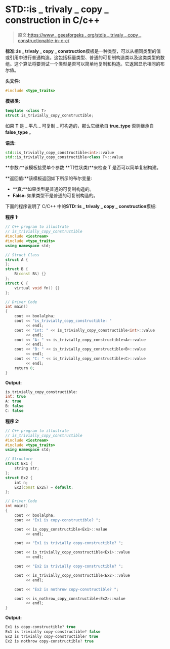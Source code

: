 # STD::is _ trivaly _ copy _ construction in C/c++

> 原文:[https://www . geesforgeks . org/stdis _ trivaly _ copy _ constructionable-in-c-c/](https://www.geeksforgeeks.org/stdis_trivially_copy_constructible-in-c-c/)

**标准::is _ trivaly _ copy _ construction**模板是一种类型，可以从相同类型的值或引用中进行普通构造。这包括标量类型、普通的可复制构造类以及这类类型的数组。这个算法将要测试一个类型是否可以简单地复制和构造。它返回显示相同的布尔值。

**头文件:**

```cpp
#include <type_traits>

```

**模板类:**

```cpp
template <class T> 
struct is_trivially_copy_constructible;

```

如果 **T** 是 _ 平凡 _ 可复制 _ 可构造的，那么它继承自 **true_type** 否则继承自 **false_type** 。

**语法:**

```cpp
std::is_trivially_copy_constructible<int>::value
std::is_trivially_copy_constructible<class T>::value

```

**参数:**该模板接受单个参数 **T(性状类)**来检查 T 是否可以简单复制构建。

**返回值:**该模板返回如下所示的布尔变量:

*   **真:**如果类型是普通的可复制构造的。
*   **False:** 如果类型不是普通的可复制构造的。

下面的程序说明了 C/C++ 中的**STD::is _ trivaly _ copy _ construction**模板:

**程序 1:**

```cpp
// C++ program to illustrate
// is_trivially_copy_constructible
#include <iostream>
#include <type_traits>
using namespace std;

// Struct Class
struct A {
};
struct B {
    B(const B&) {}
};
struct C {
    virtual void fn() {}
};

// Driver Code
int main()
{
    cout << boolalpha;
    cout << "is_trivially_copy_constructible: "
         << endl;
    cout << "int: " << is_trivially_copy_constructible<int>::value
         << endl;
    cout << "A: " << is_trivially_copy_constructible<A>::value
         << endl;
    cout << "B: " << is_trivially_copy_constructible<B>::value
         << endl;
    cout << "C: " << is_trivially_copy_constructible<C>::value
         << endl;
    return 0;
}
```

**Output:**

```cpp
is_trivially_copy_constructible: 
int: true
A: true
B: false
C: false

```

**程序 2:**

```cpp
// C++ program to illustrate
// is_trivially_copy_constructible
#include <iostream>
#include <type_traits>
using namespace std;

// Structure
struct Ex1 {
    string str;
};
struct Ex2 {
    int n;
    Ex2(const Ex2&) = default;
};

// Driver Code
int main()
{
    cout << boolalpha;
    cout << "Ex1 is copy-constructible? ";

    cout << is_copy_constructible<Ex1>::value
         << endl;

    cout << "Ex1 is trivially copy-constructible? ";

    cout << is_trivially_copy_constructible<Ex1>::value
         << endl;

    cout << "Ex2 is trivially copy-constructible? ";

    cout << is_trivially_copy_constructible<Ex2>::value
         << endl;

    cout << "Ex2 is nothrow copy-constructible? ";

    cout << is_nothrow_copy_constructible<Ex2>::value
         << endl;
}
```

**Output:**

```cpp
Ex1 is copy-constructible? true
Ex1 is trivially copy-constructible? false
Ex2 is trivially copy-constructible? true
Ex2 is nothrow copy-constructible? true

```